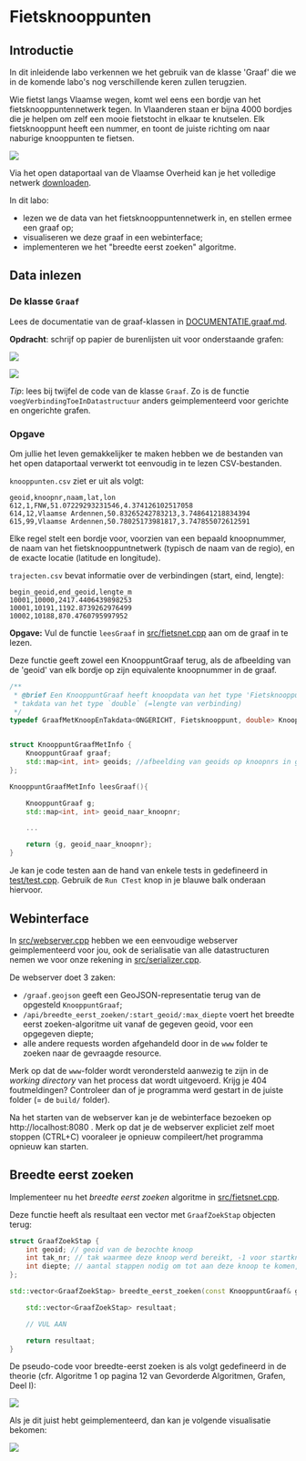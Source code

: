 # Fietsknooppunten 

## Introductie

In dit inleidende labo verkennen we het gebruik van de klasse 'Graaf' die we in de 
komende labo's nog verschillende keren zullen terugzien.

Wie fietst langs Vlaamse wegen, komt wel eens een bordje van het fietsknooppuntennetwerk
tegen. In Vlaanderen staan er bijna 4000 bordjes die je helpen om zelf een mooie 
fietstocht in elkaar te knutselen. Elk fietsknooppunt heeft een nummer, en toont de juiste
richting om naar naburige knooppunten te fietsen. 

![](afbeeldingen/fietsknooppunt.jpg)

Via het open dataportaal van de Vlaamse Overheid kan je het volledige netwerk 
[downloaden](https://opendata.vlaanderen.be/dataset/toeristisch-recreatief-fietsnetwerk-vlaanderen).

In dit labo:

- lezen we de data van het fietsknooppuntennetwerk in, en stellen ermee een graaf op;
- visualiseren we deze graaf in een webinterface;
- implementeren we het "breedte eerst zoeken" algoritme.

## Data inlezen
### De klasse `Graaf`

Lees de documentatie van de graaf-klassen in [DOCUMENTATIE.graaf.md](DOCUMENTATIE.graaf.md).

**Opdracht**: schrijf op papier de burenlijsten uit voor onderstaande grafen:

![](afbeeldingen/eenvoudig.svg)

![](afbeeldingen/eenvoudig-gericht.svg)

*Tip*: lees bij twijfel de code van de klasse `Graaf`. Zo is de functie 
`voegVerbindingToeInDatastructuur` anders geimplementeerd voor gerichte en ongerichte
grafen.


### Opgave

Om jullie het leven gemakkelijker te maken hebben we de bestanden van het open dataportaal 
verwerkt tot eenvoudig in te lezen CSV-bestanden.

`knooppunten.csv` ziet er uit als volgt:

```
geoid,knoopnr,naam,lat,lon
612,1,FNW,51.07229293231546,4.374126102517058
614,12,Vlaamse Ardennen,50.83265242783213,3.748641218834394
615,99,Vlaamse Ardennen,50.78025173981817,3.747855072612591
```

Elke regel stelt een bordje voor, voorzien van een bepaald knoopnummer, de naam van het 
fietsknooppuntnetwerk (typisch de naam van de regio), en de exacte locatie (latitude en 
longitude).

`trajecten.csv` bevat informatie over de verbindingen (start, eind, lengte):

```
begin_geoid,end_geoid,lengte_m
10001,10000,2417.4406439898253
10001,10191,1192.8739262976499
10002,10188,870.4760795997952
```

**Opgave:** Vul de functie `leesGraaf` in [src/fietsnet.cpp](src/fietsnet.cpp) aan om de graaf in te lezen.

Deze functie geeft zowel een KnooppuntGraaf terug, als de afbeelding van de 'geoid' van elk bordje op 
zijn equivalente knoopnummer in de graaf.

```cpp
/**
 * @brief Een KnooppuntGraaf heeft knoopdata van het type 'Fietsknooppunt' en 
 * takdata van het type `double` (=lengte van verbinding)
 */
typedef GraafMetKnoopEnTakdata<ONGERICHT, Fietsknooppunt, double> KnooppuntGraaf;


struct KnooppuntGraafMetInfo {
    KnooppuntGraaf graaf;
    std::map<int, int> geoids; //afbeelding van geoids op knoopnrs in graaf
};

KnooppuntGraafMetInfo leesGraaf(){

    KnooppuntGraaf g;
    std::map<int, int> geoid_naar_knoopnr;

    ...

    return {g, geoid_naar_knoopnr};
}

```

Je kan je code testen aan de hand van enkele tests in gedefineerd in [test/test.cpp](test/test.cpp). Gebruik de `Run CTest` knop in je blauwe balk onderaan hiervoor.


## Webinterface

In [src/webserver.cpp](src/webserver.cpp) hebben we een eenvoudige webserver geimplementeerd voor jou, ook
de serialisatie van alle datastructuren nemen we voor onze rekening in [src/serializer.cpp](src/serializer.cpp).

De webserver doet 3 zaken:

- `/graaf.geojson` geeft een GeoJSON-representatie terug van de opgesteld `KnooppuntGraaf`;
- `/api/breedte_eerst_zoeken/:start_geoid/:max_diepte` voert het breedte eerst zoeken-algoritme uit vanaf de gegeven geoid, voor een opgegeven diepte;
- alle andere requests worden afgehandeld door in de `www` folder te zoeken naar de gevraagde resource.

Merk op dat de `www`-folder wordt verondersteld aanwezig te zijn in de _working directory_ van het process dat wordt uitgevoerd. Krijg je 404 foutmeldingen? Controleer dan of je programma werd gestart in de juiste folder (= de `build/` folder).

Na het starten van de webserver kan je de webinterface bezoeken op http://localhost:8080 . Merk op dat je 
de webserver expliciet zelf moet stoppen (CTRL+C) vooraleer je opnieuw compileert/het programma opnieuw kan starten.

## Breedte eerst zoeken

Implementeer nu het _breedte eerst zoeken_ algoritme in [src/fietsnet.cpp](src/fietsnet.cpp).

Deze functie heeft als resultaat een vector met `GraafZoekStap` objecten terug:

```cpp
struct GraafZoekStap {
    int geoid; // geoid van de bezochte knoop
    int tak_nr; // tak waarmee deze knoop werd bereikt, -1 voor startknoop
    int diepte; // aantal stappen nodig om tot aan deze knoop te komen, 0 voor de startknoop
};

std::vector<GraafZoekStap> breedte_eerst_zoeken(const KnooppuntGraaf& g, int start_nr, int max_diepte){

    std::vector<GraafZoekStap> resultaat;

    // VUL AAN

    return resultaat;
}

```

De pseudo-code voor breedte-eerst zoeken is als volgt gedefineerd in de theorie (cfr. Algoritme 1 op pagina 12 van Gevorderde Algoritmen, Grafen, Deel I):

![](afbeeldingen/bfs-algoritme.png)

Als je dit juist hebt geimplementeerd, dan kan je volgende visualisatie bekomen:

![](afbeeldingen/grafen_bez_voorbeeld.png)

